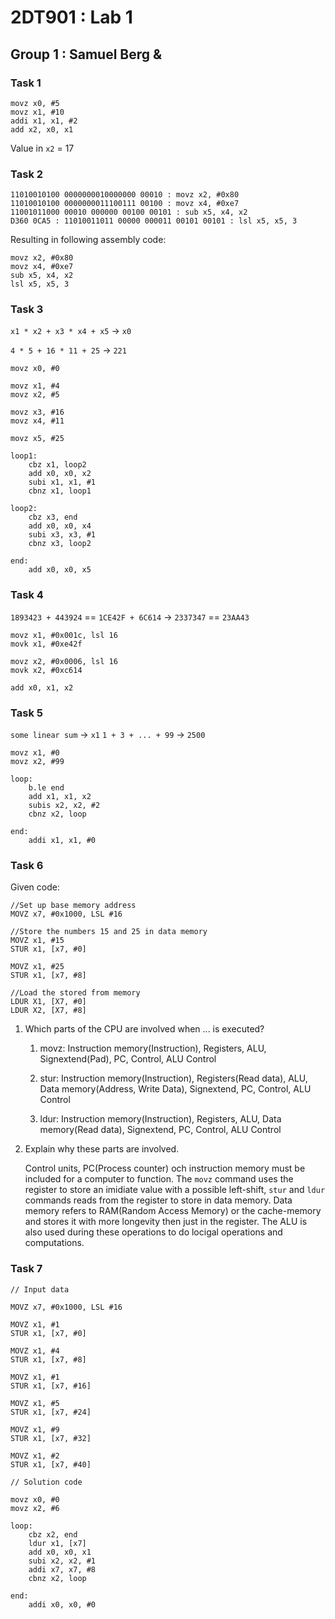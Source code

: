 # 2DT901 : Lab 1

## Group 1 : Samuel Berg &

### Task 1

```LEGv8
movz x0, #5
movz x1, #10
addi x1, x1, #2
add x2, x0, x1
```

Value in `x2` = 17

### Task 2

```Binary || Hex : LEGv8
11010010100 0000000010000000 00010 : movz x2, #0x80
11010010100 0000000011100111 00100 : movz x4, #0xe7
11001011000 00010 000000 00100 00101 : sub x5, x4, x2
D360 0CA5 : 11010011011 00000 000011 00101 00101 : lsl x5, x5, 3
```

Resulting in following assembly code:

```LEGv8
movz x2, #0x80
movz x4, #0xe7
sub x5, x4, x2
lsl x5, x5, 3
```

### Task 3

<!-- ? What would the optimal solution be? logicwise -->

`x1 * x2 + x3 * x4 + x5` -> `x0`

`4 * 5 + 16 * 11 + 25` -> `221`

```LEGv8
movz x0, #0

movz x1, #4
movz x2, #5

movz x3, #16
movz x4, #11

movz x5, #25

loop1:
    cbz x1, loop2
    add x0, x0, x2
    subi x1, x1, #1
    cbnz x1, loop1

loop2:
    cbz x3, end
    add x0, x0, x4
    subi x3, x3, #1
    cbnz x3, loop2

end:
    add x0, x0, x5
```

### Task 4

`1893423 + 443924` == `1CE42F + 6C614` -> `2337347` == `23AA43`

```LEGv8
movz x1, #0x001c, lsl 16
movk x1, #0xe42f

movz x2, #0x0006, lsl 16
movk x2, #0xc614

add x0, x1, x2
```

### Task 5

`some linear sum` -> `x1`
`1 + 3 + ... + 99` -> `2500`

```LEGv8
movz x1, #0
movz x2, #99

loop:
    b.le end
    add x1, x1, x2
    subis x2, x2, #2
    cbnz x2, loop

end:
    addi x1, x1, #0
```

### Task 6

<!-- ? In sim what is called parts/components? -->

Given code:

```LEGv8
//Set up base memory address
MOVZ x7, #0x1000, LSL #16

//Store the numbers 15 and 25 in data memory
MOVZ x1, #15
STUR x1, [x7, #0]

MOVZ x1, #25
STUR x1, [x7, #8]

//Load the stored from memory
LDUR X1, [X7, #0]
LDUR X2, [X7, #8]
```

1. Which parts of the CPU are involved when ... is executed?

    1. movz: Instruction memory(Instruction), Registers, ALU, Signextend(Pad), PC, Control, ALU Control

    2. stur: Instruction memory(Instruction), Registers(Read data), ALU, Data memory(Address, Write Data), Signextend, PC, Control, ALU Control

    3. ldur: Instruction memory(Instruction), Registers, ALU, Data memory(Read data), Signextend, PC, Control, ALU Control

    <!-- ? Control unit är den komponent i processorn som hanterar dataflöden i processorn. Den hämtar data från instruktionsminnet och skickar datan dit de ska. PC (Process counter) är en pekare som håller koll på vilken nästa instruktion som ska utföras. Den uppdateras varje gång en operation har utförts. Instruction memory är den delen av processorn som sparar vilka instruktioner som ska utföras. I vissa arkitekturer är detta en del av data minnet. Register är ett litet minne som sitter inuti CPUn för snabb tillgång. Datan som sparas där är bara temporär. Data memory är en komponent inuti CPUn som kan spara instruktioner, operationer eller resultat från operationer. STUR operationen sparar data i data memory och LDUR operationer hämtar data ifrån data minnet. ALU-komponenten hämtar data från registret och gör aritmetiska eller logiska operationer på datan, detta operationer kan vara t:ex addition, subtraktion, multiplikation eller division. Resultatet från komponenten sparas i registret. -->

2. Explain why these parts are involved.

    Control units, PC(Process counter) och instruction memory must be included for a computer to function. The `movz` command uses the register to store an imidiate value with a possible left-shift, `stur` and `ldur` commands reads from the register to store in data memory. Data memory refers to RAM(Random Access Memory) or the cache-memory and stores it with more longevity then just in the register. The ALU is also used during these operations to do locigal operations and computations.

### Task 7

```LEGv8 -> x0
// Input data

MOVZ x7, #0x1000, LSL #16

MOVZ x1, #1
STUR x1, [x7, #0]

MOVZ x1, #4
STUR x1, [x7, #8]

MOVZ x1, #1
STUR x1, [x7, #16]

MOVZ x1, #5
STUR x1, [x7, #24]

MOVZ x1, #9
STUR x1, [x7, #32]

MOVZ x1, #2
STUR x1, [x7, #40]

// Solution code

movz x0, #0
movz x2, #6

loop:
    cbz x2, end
    ldur x1, [x7]
    add x0, x0, x1
    subi x2, x2, #1
    addi x7, x7, #8
    cbnz x2, loop

end:
    addi x0, x0, #0
```
